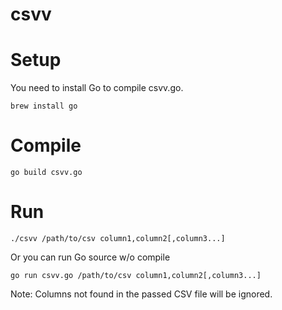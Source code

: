 csvv
=====


Setup
=====
You need to install Go to compile csvv.go.
```console
brew install go
```

Compile
=======
```console
go build csvv.go
```

Run
===
```console
./csvv /path/to/csv column1,column2[,column3...]
```
Or you can run Go source w/o compile
```console
go run csvv.go /path/to/csv column1,column2[,column3...]
```

Note: Columns not found in the passed CSV file will be ignored.
